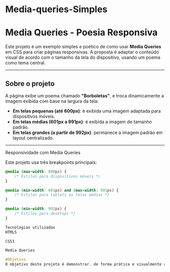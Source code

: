 # Media-queries-Simples
# Media Queries - Poesia Responsiva

Este projeto é um exemplo simples e poético de como usar **Media Queries** em CSS para criar páginas responsivas. A proposta é adaptar o conteúdo visual de acordo com o tamanho da tela do dispositivo, usando um poema como tema central.

---

## Sobre o projeto

A página exibe um poema chamado **"Borboletas"**, e troca dinamicamente a imagem exibida com base na largura da tela:

- **Em telas pequenas (até 600px)**: é exibida uma imagem adaptada para dispositivos móveis.
- **Em telas médias (601px a 991px)**: é exibida a imagem de tamanho padrão.
- **Em telas grandes (a partir de 992px)**: permanece a imagem padrão em layout centralizado.

---

Responsividade com Media Queries

Este projeto usa três breakpoints principais:

```css
@media (max-width: 600px) {
    /* Estilos para dispositivos móveis */
}

@media (min-width: 601px) and (max-width: 991px) {
    /* Estilos para tablets ou telas médias */
}

@media (min-width: 992px) {
    /* Estilos para desktops */
}

Tecnologias utilizadas
HTML5

CSS3

Media Queries

#Objetivo
O objetivo deste projeto é demonstrar, de forma prática e visualmente agradável, como CSS Media Queries funcionam e como podem ser aplicadas para criar experiências adaptáveis em diferentes dispositivos.